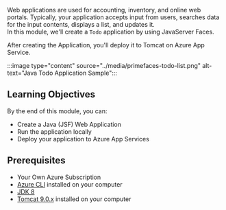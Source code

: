 Web applications are used for accounting, inventory, and online web portals.
Typically, your application accepts input from users, searches data for the input contents, displays a list, and updates it.  
In this module, we'll create a `Todo` application by using JavaServer Faces.

After creating the Application, you'll deploy it to Tomcat on Azure App Service.

:::image type="content" source="../media/primefaces-todo-list.png" alt-text="Java Todo Application Sample":::

## Learning Objectives

By the end of this module, you can:

- Create a Java (JSF) Web Application
- Run the application locally
- Deploy your application to Azure App Services

## Prerequisites

- Your Own Azure Subscription
- [Azure CLI](https://docs.microsoft.com/cli/azure/install-azure-cli?view=azure-cli-latest&WT.mc_id=java-9121-yoterada) installed on your computer
- [JDK 8](https://www.oracle.com/java/technologies/javase/javase-jdk8-downloads.html)
- [Tomcat 9.0.x](https://tomcat.apache.org/download-90.cgi) installed on your computer
